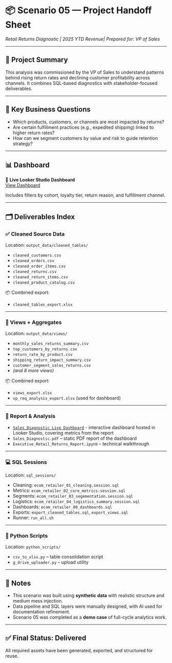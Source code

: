 # 📦 Scenario 05 — Project Handoff Sheet  
*Retail Returns Diagnostic | 2025 YTD Revenue| Prepared for: VP of Sales*

---

## 🧭 Project Summary

This analysis was commissioned by the VP of Sales to understand patterns behind rising return rates and declining customer profitability across channels. It combines SQL-based diagnostics with stakeholder-focused deliverables.

---

## 🎯 Key Business Questions

- Which products, customers, or channels are most impacted by returns?
- Are certain fulfillment practices (e.g., expedited shipping) linked to higher return rates?
- How can we segment customers by value and risk to guide retention strategy?

---

## 📊 Dashboard

🔗 **Live Looker Studio Dashboard**  
[View Dashboard](https://lookerstudio.google.com/reporting/e5f1454c-c8e4-481f-9ac8-375a3bdd289c)

Includes filters by cohort, loyalty tier, return reason, and fulfillment channel.

---

## 🗂️ Deliverables Index

### ✅ Cleaned Source Data  
Location: `output_data/cleaned_tables/`
- `cleaned_customers.csv`  
- `cleaned_orders.csv`  
- `cleaned_order_items.csv`  
- `cleaned_returns.csv`  
- `cleaned_return_items.csv`  
- `cleaned_product_catalog.csv`  

📦 Combined export:  
- `cleaned_tables_export.xlsx`

---

### 📐 Views + Aggregates  
Location: `output_data/views/`
- `monthly_sales_returns_summary.csv`  
- `top_customers_by_returns.csv`  
- `return_rate_by_product.csv`  
- `shipping_return_impact_summary.csv`  
- `customer_segment_sales_returns.csv`  
- *(and 8 more views)*

📦 Combined export:  
- `views_export.xlsx`  
- `vp_req_analysis_export.xlsx` (used for dashboard)

---

### 📘 Report & Analysis
- [`Sales_Diagnostic Live Dashboard`](https://lookerstudio.google.com/reporting/e5f1454c-c8e4-481f-9ac8-375a3bdd289c) -  interactive dashboard hosted in Looker Studio, covering metrics from the report
- `Sales_Diagnostic.pdf` – static PDF report of the dashboard
- `Executive_Retail_Returns_Report.ipynb` – technical walkthrough

---

### 💻 SQL Sessions  
Location: `sql_sessions/`
- Cleaning: `ecom_retailer_01_cleaning.session.sql`
- Metrics: `ecom_retailer_02_core_metrics.session.sql`
- Segments: `ecom_retailer_03_segementation.session.sql`
- Logistics: `ecom_retailer_04_logistics_summary.session.sql`
- Dashboards: `ecom_retailer_00_dashboards.sql`
- Exports: `export_cleaned_tables.sql`, `export_views.sql`
- Runner: `run_all.sh`

---

### 🐍 Python Scripts
Location: `python_scripts/`
- `csv_to_xlsx.py` – table consolidation script
- `g_drive_uploader.py` – upload utility

---

## 📌 Notes

- This scenario was built using **synthetic data** with realistic structure and medium mess injection.
- Data pipeline and SQL layers were manually designed, with AI used for documentation refinement.
- Scenario 05 was completed as a **demo case** of full-cycle analytics work.

---

## ✅ Final Status: Delivered
All required assets have been generated, exported, and structured for reuse.